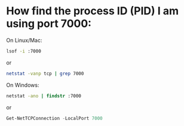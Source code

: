 # How find the process ID (PID) I am using port 7000:

On Linux/Mac:

```bash
lsof -i :7000
```

or

```bash
netstat -vanp tcp | grep 7000
```

On Windows:

```cmd
netstat -ano | findstr :7000
```

or

```powershell
Get-NetTCPConnection -LocalPort 7000
```
